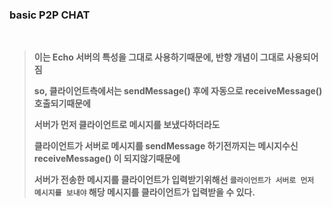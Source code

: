 ### basic P2P CHAT

<br>

> **이는 Echo 서버의 특성을 그대로 사용하기때문에, 반향 개념이 그대로 사용되어짐**
> 
> **so, 클라이언트측에서는 sendMessage() 후에 자동으로 receiveMessage() 호출되기때문에**
> 
> **서버가 먼저 클라이언트로 메시지를 보냈다하더라도**
> 
> **클라이언트가 서버로 메시지를 sendMessage 하기전까지는 메시지수신 receiveMessage() 이 되지않기때문에**
> 
> **서버가 전송한 메시지를 클라이언트가 입력받기위해선 `클라이언트가 서버로 먼저 메시지를 보내야` 해당 메시지를 클라이언트가 입력받을 수 있다.**
> 
